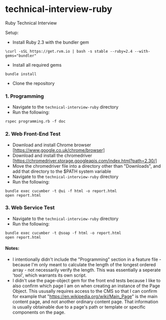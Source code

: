 # technical-interview-ruby
Ruby Technical Interview

Setup:
- Install Ruby 2.3 with the bundler gem
```
\curl -sSL https://get.rvm.io | bash -s stable --ruby=2.4 --with-gems="bundler"
```
- Install all required gems
```
bundle install
```
- Clone the repository


### 1. Programming
- Navigate to the `technical-interview-ruby` directory
- Run the following:
```
rspec programming.rb -f doc
```

### 2. Web Front-End Test
- Download and install Chrome browser [https://www.google.co.uk/chrome/browser]
- Download and install the chromedriver [https://chromedriver.storage.googleapis.com/index.html?path=2.30/]
- Move the chromedriver file into a directory other than "Downloads", and add that directory to the $PATH system variable  
- Navigate to the `technical-interview-ruby` directory
- Run the following:
```
bundle exec cucumber -t @ui -f html -o report.html
open report.html
```

### 3. Web Service Test
- Navigate to the `technical-interview-ruby` directory
- Run the following:
```
bundle exec cucumber -t @soap -f html -o report.html
open report.html
```


#### Notes:
- I intentionally didn't include the "Programming" section in a feature file - because I'm only meant to calculate the length of the longest ordered array - not necessarily verify the length. This was essentially a seperate 'tool', which warrants its own script.
- I didn't use the page-object gem for the front end tests because I like to also confirm which page I am on when creating an instance of the Page Object. This ususally requires access to the CMS so that I can confirm for example that "https://en.wikipedia.org/wiki/Main_Page" is the main content page, and not another ordinary content page. That information is usually obtainable due to a page's path or template or specific components on the page.

